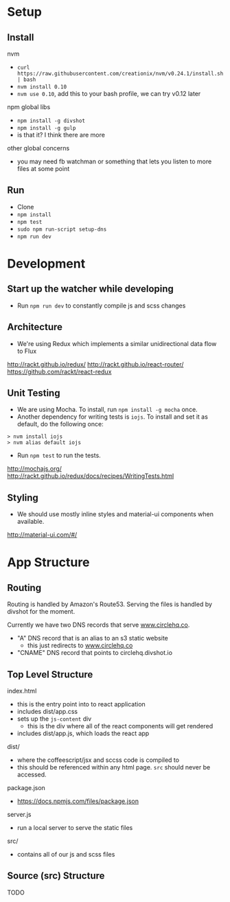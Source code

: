 Setup
=======

## Install

nvm

- `curl https://raw.githubusercontent.com/creationix/nvm/v0.24.1/install.sh | bash`
- `nvm install 0.10`
- `nvm use 0.10`, add this to your bash profile, we can try v0.12 later

npm global libs

- `npm install -g divshot`
- `npm install -g gulp`
- is that it? I think there are more

other global concerns

- you may need fb watchman or something that lets you listen to more files at some point

## Run

- Clone
- `npm install`
- `npm test`
- `sudo npm run-script setup-dns`
- `npm run dev`

Development
===========

## Start up the watcher while developing

- Run `npm run dev` to constantly compile js and scss changes

## Architecture

- We're using Redux which implements a similar unidirectional data flow to Flux

http://rackt.github.io/redux/
http://rackt.github.io/react-router/
https://github.com/rackt/react-redux

## Unit Testing

- We are using Mocha. To install, run `npm install -g mocha` once.
- Another dependency for writing tests is `iojs`. To install and set it as default, do the following once:
```
> nvm install iojs
> nvm alias default iojs
```
- Run `npm test` to run the tests.

http://mochajs.org/
http://rackt.github.io/redux/docs/recipes/WritingTests.html

## Styling

- We should use mostly inline styles and material-ui components when available.

http://material-ui.com/#/

App Structure
==============

## Routing

Routing is handled by Amazon's Route53. Serving the files is handled by divshot for the moment.

Currently we have two DNS records that serve www.circlehq.co.
- "A" DNS record that is an alias to an s3 static website
  - this just redirects to www.circlehq.co
- "CNAME" DNS record that points to circlehq.divshot.io

## Top Level Structure

index.html
- this is the entry point into to react application
- includes dist/app.css
- sets up the `js-content` div
  - this is the div where all of the react components will get rendered
- includes dist/app.js, which loads the react app

dist/
- where the coffeescript/jsx and sccss code is compiled to
- this should be referenced within any html page. `src` should never be accessed.

package.json
- https://docs.npmjs.com/files/package.json

server.js
- run a local server to serve the static files

src/
- contains all of our js and scss files

## Source (src) Structure

TODO
